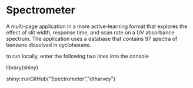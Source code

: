 # Spectrometer
A multi-page application in a more active-learning format that explores the effect of slit width, response time, and scan rate on a UV absorbance spectrum. The application uses a database that contains 97 spectra of benzene dissolved in cyclohexane.

to run locally, enter the following two lines into the console

 library(shiny)

 shiny::runGitHub("Spectrometer","dtharvey")
